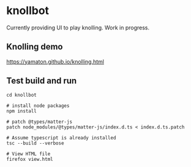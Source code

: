 # knollbot

Currently providing UI to play knolling. Work in progress.


## Knolling demo

https://yamaton.github.io/knolling.html



## Test build and run

```shell
cd knollbot

# install node packages
npm install

# patch @types/matter-js
patch node_modules/@types/matter-js/index.d.ts < index.d.ts.patch

# Assume typescript is already installed
tsc --build --verbose

# View HTML file
firefox view.html
```

